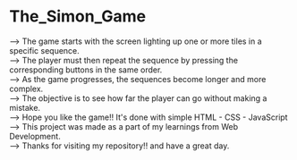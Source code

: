 # The_Simon_Game
--> The game starts with the screen lighting up one or more tiles in a specific sequence.   
--> The player must then repeat the sequence by pressing the corresponding buttons in the same order.  
--> As the game progresses, the sequences become longer and more complex.   
--> The objective is to see how far the player can go without making a mistake.  
--> Hope you like the game!! It's done with simple HTML - CSS - JavaScript  
--> This project was made as a part of my learnings from Web Development.  
--> Thanks for visiting my repository!! and have a great day.
